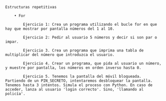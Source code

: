     Estructuras repetitivas

        • For

            Ejercicio 1: Crea un programa utilizando el bucle for en que hay que mostrar por pantalla números del 1 al 10.

            Ejercicio 2: Pedir al usuario 5 números y decir si son par o impar.

            Ejercicio 3. Crea un programa que imprima una tabla de multiplicar del número que introduzca el usuario.

            Ejercicio 4. Crear un programa, que pida al usuario un número, y muestre por pantalla, los números en orden inverso hasta 0.

            Ejercicio 5. Tenemos la pantalla del móvil bloqueada. Partiendo de un PIN_SECRETO, intentaremos desbloquear la pantalla. Tenemos hasta 3 intentos. Simula el proceso con Python. En caso de acceder, lanza al usuario 'login correcto'. Sino, 'llamando al policía'.